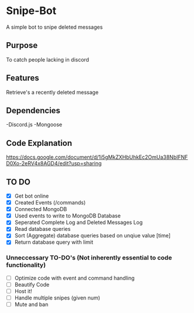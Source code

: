 # Snipe-Bot
A simple bot to snipe deleted messages

## Purpose
To catch people lacking in discord

## Features
Retrieve's a recently deleted message

## Dependencies
-Discord.js
-Mongoose

## Code Explanation
https://docs.google.com/document/d/1i5gMkZXHbUhkEc2OmUa38NbIFNFD0Xo-2eRV4x8AGD4/edit?usp=sharing

## TO DO
- [x] Get bot online
- [x] Created Events (/commands)
- [x] Connected MongoDB
- [x] Used events to write to MongoDB Database
- [x] Seperated Complete Log and Deleted Messages Log
- [x] Read database queries
- [x] Sort (Aggregate) database queries based on unqiue value [time]
- [x] Return database query with limit

### Unneccessary TO-DO's (Not inherently essential to code functionality)
- [ ] Optimize code with event and command handling
- [ ] Beautify Code
- [ ] Host it!
- [ ] Handle multiple snipes (given num)
- [ ] Mute and ban
